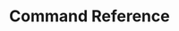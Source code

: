 ---
title: Command Reference
show_read_time: false
canonical_url: 'https://docs.projectcalico.org/v3.7/reference/calicoctl/commands/index'
---